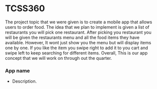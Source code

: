 # TCSS360
The project topic that we were given is to create a mobile app that allows users to order food. The idea that we plan to implement is given a list of restaurants you will pick one restaurant. After picking you restaurant you will be given the restaurants menu and all the food items they have available. However, It wont just show you the menu but will display items one by one. If you like the item you swipe right to add it to you cart and swipe left to keep searching for different items. Overall, This is our app concept that we will work on through out the quarter. 

### App name
* Description.
